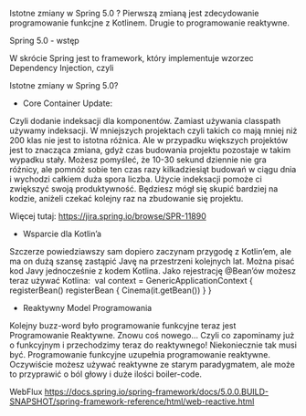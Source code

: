 Istotne zmiany w Spring 5.0 ? 
Pierwszą zmianą jest zdecydowanie programowanie funkcjne z Kotlinem. Drugie to programowanie reaktywne.


Spring 5.0 - wstęp

W skrócie Spring jest to framework, który implementuje wzorzec Dependency Injection, czyli    
 
Istotne zmiany w Spring 5.0? 

- Core Container Update:

Czyli dodanie indeksacji dla komponentów. Zamiast używania classpath używamy indeksacji. W mniejszych projektach czyli takich co mają mniej niż 200 klas nie jest to istotna różnica. Ale w przypadku większych projektów jest to znacząca zmiana, gdyż czas budowania projektu pozostaje w takim wypadku stały. Możesz pomyśleć, że 10-30 sekund dziennie nie gra różnicy, ale pomnóż sobie ten czas razy kilkadziesiąt budowań w ciągu dnia i wychodzi całkiem duża spora liczba.  Użycie indeksacji pomoże ci zwiększyć swoją produktywność. Będziesz mógł się skupić bardziej na kodzie, aniżeli czekać kolejny raz na zbudowanie się projektu. 

Więcej tutaj:
https://jira.spring.io/browse/SPR-11890

- Wsparcie dla Kotlin’a

Szczerze powiedziawszy sam dopiero zaczynam przygodę z Kotlin’em, ale ma on dużą szansę zastąpić Javę na przestrzeni kolejnych lat. Można pisać kod Javy jednocześnie z kodem Kotlina. Jako rejestrację @Bean’ów możesz teraz używać Kotlina: 
val context = GenericApplicationContext {
registerBean()
registerBean { Cinema(it.getBean()) }
}

- Reaktywny Model Programowania

Kolejny buzz-word było programowanie funkcyjne teraz jest Programowanie Reaktywne. Znowu coś nowego…
Czyli co zapominamy już o funkcyjnym i przechodzimy teraz do reaktywnego! 
Niekoniecznie tak musi być. Programowanie funkcyjne uzupełnia programowanie reaktywne. Oczywiście możesz używać reaktywne ze starym paradygmatem, ale może to przyprawić o ból głowy i duże ilości boiler-code. 

WebFlux
https://docs.spring.io/spring-framework/docs/5.0.0.BUILD-SNAPSHOT/spring-framework-reference/html/web-reactive.html

 

 



